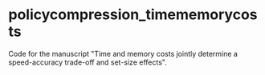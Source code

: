 # policycompression_timememorycosts
 Code for the manuscript "Time and memory costs jointly determine a speed-accuracy trade-off and set-size effects". 
